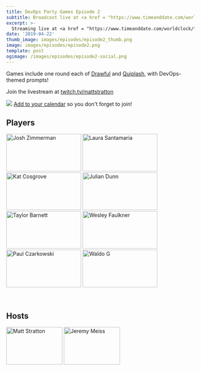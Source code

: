 ```yaml
---
title: DevOps Party Games Episode 2
subtitle: Broadcast live at <a href = "https://www.timeanddate.com/worldclock/fixedtime.html?msg=DevOps+Party+Games+Episode+2&iso=20200728T20&p1=64&ah=1" target = "_blank">Tuesday, July 28, 8 PM CT</a> 
excerpt: >-
  Streaming live at <a href = "https://www.timeanddate.com/worldclock/fixedtime.html?msg=DevOps+Party+Games+Episode+2&iso=20200728T20&p1=64&ah=1" target = "_blank">8 PM CT</a><br> on Tuesday, July 28
date: '2019-04-22'
thumb_image: images/episodes/episode2_thumb.png
image: images/episodes/episode2.png
template: post
ogimage: /images/episodes/episode2-social.png
---
```

Games include one round each of [Drawful](https://www.jackboxgames.com/drawful-two/) and [Quiplash](https://www.jackboxgames.com/quiplash-two-interlashional/), with DevOps-themed prompts!

Join the livestream at [twitch.tv/mattstratton](https://twitch.tv/mattstratton)

<a target="_blank" href="https://calendar.google.com/event?action=TEMPLATE&amp;tmeid=MzgyNjJxM2MzYW03NW90dDZjZzExYTRnYjAgbWF0dC5zdHJhdHRvbkBt&amp;tmsrc=matt.stratton%40gmail.com"><img border="0" src="https://www.google.com/calendar/images/ext/gc_button1_en.gif"></a>&nbsp;[Add to your calendar](https://calendar.google.com/event?action=TEMPLATE&tmeid=MzgyNjJxM2MzYW03NW90dDZjZzExYTRnYjAgbWF0dC5zdHJhdHRvbkBt&tmsrc=matt.stratton%40gmail.com) so you don't forget to join!

## Players
<a href = "https://twitter.com/TheJewberwocky" class = "player-episode-page" target = "_blank"><img src = "/images/players/josh.png" alt="Josh Zimmerman" width="200" height="100" class = "player-episode-page"></a>
<a href = "https://twitter.com/nimbinatus" class = "player-episode-page" target = "_blank"><img src = "/images/players/laura.png" alt="Laura Santamaria" width="200" height="100" class = "player-episode-page"></a>
<a href = "https://twitter.com/Dixie3Flatline" class = "player-episode-page" target = "_blank"><img src = "/images/players/kat.png" alt="Kat Cosgrove" width="200" height="100" class = "player-episode-page"></a>
<a href = "https://twitter.com/julian_dunn" class = "player-episode-page" target = "_blank"><img src = "/images/players/julian.png" alt="Julian Dunn" width="200" height="100" class = "player-episode-page"></a>
<a href = "https://twitter.com/taylor_atx" class = "player-episode-page" target = "_blank"><img src = "/images/players/taylor.png" alt="Taylor Barnett" width="200" height="100" class = "player-episode-page"></a>
<a href = "https://twitter.com/wesley83" class = "player-episode-page" target = "_blank"><img src = "/images/players/wesley.png" alt="Wesley Faulkner" width="200" height="100" class = "player-episode-page"></a>
<a href = "https://twitter.com/pczarkowski" class = "player-episode-page" target = "_blank"><img src = "/images/players/paul.png" alt="Paul Czarkowski" width="200" height="100" class = "player-episode-page"></a>
<a href = "https://twitter.com/gwaldo" class = "player-episode-page" target = "_blank"><img src = "/images/players/waldo.png" alt="Waldo G" width="200" height="100" class = "player-episode-page"></a>


<br clear = "all">

## Hosts
<a href = "https://twitter.com/mattstratton" class = "player-episode-page"><img src = "/images/hosts/matty.png" alt="Matt Stratton" width="150" height="100" class = "player-episode-page"></a>
<a href = "https://twitter.com/IAmJerdog" class = "player-episode-page"><img src = "/images/hosts/jeremy.png" alt="Jeremy Meiss" width="150" height="100" class = "player-episode-page"></a>
